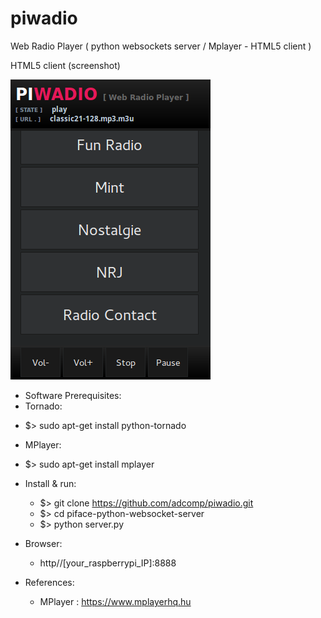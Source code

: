 # piwadio
Web Radio Player ( python websockets server / Mplayer - HTML5 client )

HTML5 client (screenshot)

![](https://github.com/adcomp/piwadio/raw/master/static/screenshot.png)


- Software Prerequisites:
-  Tornado:
  * $> sudo apt-get install python-tornado 
-  MPlayer:
  * $> sudo apt-get install mplayer

- Install & run:
  * $> git clone https://github.com/adcomp/piwadio.git
  * $> cd piface-python-websocket-server
  * $> python server.py

- Browser: 
  * http//[your_raspberrypi_IP]:8888

- References:
  * MPlayer : https://www.mplayerhq.hu
